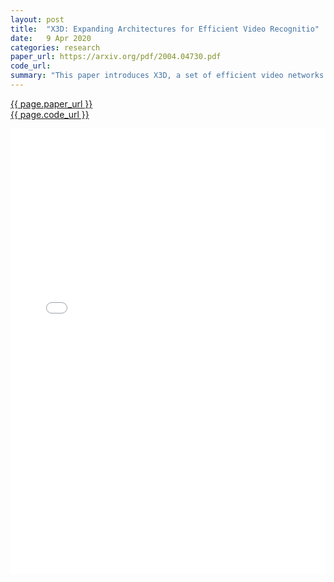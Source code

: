 ```yaml
---
layout: post
title:  "X3D: Expanding Architectures for Efficient Video Recognitio"
date:   9 Apr 2020
categories: research
paper_url: https://arxiv.org/pdf/2004.04730.pdf
code_url: 
summary: "This paper introduces X3D, a set of efficient video networks that expand a small 2D image classification structure across space, time, width, and depth dimensions. By adopting a stepwise expansion method inspired by feature selection in machine learning, X3D optimizes accuracy and complexity by expanding one dimension at a time. It achieves superior performance with significantly fewer operations and parameters than previous models, revealing that high spatiotemporal resolution networks can be both effective and lightweight. X3D delivers competitive results on video classification and detection benchmarks with unparalleled efficiency. The code is available at the provided GitHub link."
---
```


<style>
.responsive-pdf-container {
    overflow: hidden;
    padding-top: 141.42%; /* 16:9 Aspect Ratio, adjust as needed */
    position: relative;
}

.responsive-pdf-container iframe {
    border: none;
    height: 100%;
    left: 0;
    position: absolute;
    top: 0;
    width: 100%;
}
</style>

<a href="{{ page.paper_url }}">{{ page.paper_url }}</a><br>
<a href="{{ page.code_url }}">{{ page.code_url }}</a>

<div class="responsive-pdf-container">
    <iframe src="{{ page.paper_url }}" style="border: none;"></iframe>
</div>